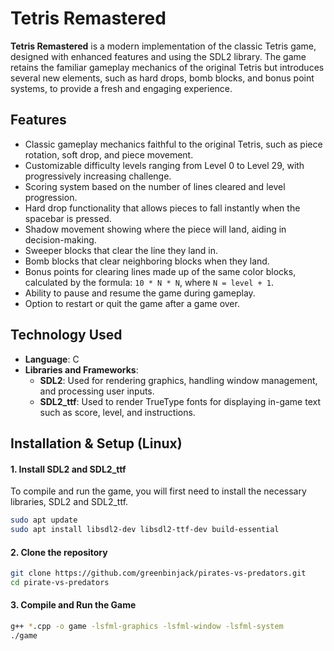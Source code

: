 # Tetris Remastered

**Tetris Remastered** is a modern implementation of the classic Tetris game, designed with enhanced features and using the SDL2 library. The game retains the familiar gameplay mechanics of the original Tetris but introduces several new elements, such as hard drops, bomb blocks, and bonus point systems, to provide a fresh and engaging experience.

## Features
- Classic gameplay mechanics faithful to the original Tetris, such as piece rotation, soft drop, and piece movement.
- Customizable difficulty levels ranging from Level 0 to Level 29, with progressively increasing challenge.
- Scoring system based on the number of lines cleared and level progression.
- Hard drop functionality that allows pieces to fall instantly when the spacebar is pressed.
- Shadow movement showing where the piece will land, aiding in decision-making.
- Sweeper blocks that clear the line they land in.
- Bomb blocks that clear neighboring blocks when they land.
- Bonus points for clearing lines made up of the same color blocks, calculated by the formula: `10 * N * N`, where `N = level + 1`.
- Ability to pause and resume the game during gameplay.
- Option to restart or quit the game after a game over.

## Technology Used
- **Language**: C
- **Libraries and Frameworks**: 
  - **SDL2**: Used for rendering graphics, handling window management, and processing user inputs.
  - **SDL2_ttf**: Used to render TrueType fonts for displaying in-game text such as score, level, and instructions.

## Installation & Setup (Linux)

#### 1. Install SDL2 and SDL2_ttf
To compile and run the game, you will first need to install the necessary libraries, SDL2 and SDL2_ttf.

```sh
sudo apt update
sudo apt install libsdl2-dev libsdl2-ttf-dev build-essential
```

#### 2. Clone the repository  
```sh
git clone https://github.com/greenbinjack/pirates-vs-predators.git
cd pirate-vs-predators
```

#### 3. Compile and Run the Game
```sh
g++ *.cpp -o game -lsfml-graphics -lsfml-window -lsfml-system
./game
```
